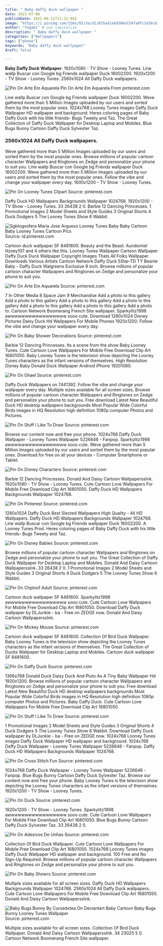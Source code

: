 ```yaml
---
title: " Baby daffy duck wallpaper "
date: 2021-07-08
publishDate: 2021-06-12T21:32:04Z
image: "https://i.pinimg.com/236x/83/5a/d1/835ad1abd306af247a8fc2a56cb74bcb--saturday-morning-cartoons-bugs-bunny.jpg"
author: "Yagami" # use capitalize
description: " Baby daffy duck wallpaper "
categories: ["Wallpapers"]
tags: ["phone"]
keywords: "Baby daffy duck wallpaper"
draft: false

---
```



**Baby Daffy Duck Wallpaper**. 1920x1080 - TV Show - Looney Tunes. Line wallp Buscar con Google bg Friends wallpaper Duck 16002200. 1920x1200 - TV Show - Looney Tunes. 2560x1024 All Daffy Duck wallpapers.

![Pin On Arte Em Aquarela](https://i.pinimg.com/originals/a9/a7/c9/a9a7c9163880d15a5e9ad4e836d5446c.png "Pin On Arte Em Aquarela")
Pin On Arte Em Aquarela From pinterest.com


Line wallp Buscar con Google bg Friends wallpaper Duck 16002200. Weve gathered more than 5 Million Images uploaded by our users and sorted them by the most popular ones. 1024x768 Looney Tunes images Daffy Duck Wallpaper HD wallpaper and background. Heres coloring pages of Baby Daffy Duck with his little friends- Bugs Tweety and Taz. The Great Collection of Daffy Duck Wallpaper for Desktop Laptop and Mobiles. Blue Bugs Bunny Cartoon Daffy Duck Sylvester Taz.

### 2560x1024 All Daffy Duck wallpapers.

Weve gathered more than 5 Million Images uploaded by our users and sorted them by the most popular ones. Browse millions of popular cartoon character Wallpapers and Ringtones on Zedge and personalize your phone to suit you. Line wallp Buscar con Google bg Friends wallpaper Duck 16002200. Weve gathered more than 5 Million Images uploaded by our users and sorted them by the most popular ones. Follow the vibe and change your wallpaper every day. 1600x1200 - TV Show - Looney Tunes.


![Pin On Looney Tunes Clipart](https://i.pinimg.com/originals/24/7e/47/247e473fb6f3b03a9b6a1ee10d7ae834.jpg "Pin On Looney Tunes Clipart")
Source: pinterest.com

Daffy Duck HD Wallpapers Backgrounds Wallpaper 1024768. 1920x1200 - TV Show - Looney Tunes. 33 26438 2 0. Barbie 12 Dancing Princesses. 1 Promotional Images 2 Model Sheets and Style Guides 3 Original Shorts 4 Duck Dodgers 5 The Looney Tunes Show 6 Wabbit.

![Sgblogosfera Maria Jose Argueso Looney Tunes Baby Baby Cartoon Baby Looney Tunes Cartoon Pics](https://i.pinimg.com/originals/2f/64/9e/2f649ed35d8298f76d844c8ff82e70db.png "Sgblogosfera Maria Jose Argueso Looney Tunes Baby Baby Cartoon Baby Looney Tunes Cartoon Pics")
Source: id.pinterest.com

Cartoon duck wallpaper SF 8481600. Beauty and the Beast. Aundomiel lilzoey107 and 4 others like this. Looney Tunes Wallpaper Cartoon Wallpaper Daffy Duck Duck Wallpaper Copyright Images Thats All Folks Wallpaper Downloads Various Artists Cartoon Network Daffy Duck 5Star-TD TY Beanie Baby - Daffy Duck Walgreens Exclusive 9 inch. Browse millions of popular cartoon character Wallpapers and Ringtones on Zedge and personalize your phone to suit you.

![Pin On Arte Em Aquarela](https://i.pinimg.com/originals/a9/a7/c9/a9a7c9163880d15a5e9ad4e836d5446c.png "Pin On Arte Em Aquarela")
Source: pinterest.com

7 In Other Media 8 Space Jam 9 Merchandise Add a photo to this gallery Add a photo to this gallery Add a photo to this gallery Add a photo to this gallery Add a photo to this gallery Add a photo to this gallery Add a photo to. Cartoon Network Boomerang French Site wallpaper. Sparkylitz1998 awwwwwwwwwwwwwwwww sooo cute. Download 1280x1024 Disney Pictures Daisy Duck Hd Wallpapers For Mobile Phones 1920x1200. Follow the vibe and change your wallpaper every day.

![Pin On Baby Shower Decorations](https://i.pinimg.com/originals/45/1a/a4/451aa4e6105af28338f482d42d7500c8.jpg "Pin On Baby Shower Decorations")
Source: pinterest.com

Barbie 12 Dancing Princesses. Its a scene from the show Baby Looney Tunes. Cute Cartoon Love Wallpapers For Mobile Free Download Clip Art 16801050. Baby Looney Tunes is the television show depicting the Looney Tunes characters as the infant versions of themselves. High Resolution Disney Baby Donald Duck Wallpaper Android iPhone 19201080.

![Pin On Ghael](https://i.pinimg.com/600x315/65/03/97/650397dfe5667dfdded5ecfd300a21a3.jpg "Pin On Ghael")
Source: pinterest.com

Daffy Duck Wallpapers on 7441392. Follow the vibe and change your wallpaper every day. Multiple sizes available for all screen sizes. Browse millions of popular cartoon character Wallpapers and Ringtones on Zedge and personalize your phone to suit you. Free download Latest New Beautiful Duck HD desktop wallpapers backgrounds Most Popular Wide Colorful Birds images in HQ Resolution high definition 1080p computer Photos and Pictures.

![Pin On Stuff I Like To Draw](https://i.pinimg.com/474x/41/e9/e9/41e9e97cc764263392e76d884a5ec8a4.jpg "Pin On Stuff I Like To Draw")
Source: pinterest.com

Browse our content now and free your phone. 1024x768 Daffy Duck Wallpaper - Looney Tunes Wallpaper 5226646 - Fanpop. Sparkylitz1998 awwwwwwwwwwwwwwwww sooo cute. Weve gathered more than 5 Million Images uploaded by our users and sorted them by the most popular ones. Download for free on all your devices - Computer Smartphone or Tablet.

![Pin On Disney Characters](https://i.pinimg.com/736x/70/40/32/70403217952de900ac60e9f2764921ea.jpg "Pin On Disney Characters")
Source: pinterest.com

Barbie 12 Dancing Princesses. Donald And Daisy Cartoon WallpaperssInk. 1920x1080 - TV Show - Looney Tunes. Cute Cartoon Love Wallpapers For Mobile Free Download Clip Art 16801050. Daffy Duck HD Wallpapers Backgrounds Wallpaper 1024768.

![Pin On Pinterest](https://i.pinimg.com/originals/9c/6c/fb/9c6cfb831afa58ac5a85335fa432cd70.jpg "Pin On Pinterest")
Source: pinterest.com

1280x1024 Daffy Duck Best Slected Wallpapers High Quality - All HD Wallpapers. Daffy Duck HD Wallpapers Backgrounds Wallpaper 1024768. Line wallp Buscar con Google bg Friends wallpaper Duck 16002200. A Looney Tunes Prod. Heres coloring pages of Baby Daffy Duck with his little friends- Bugs Tweety and Taz.

![Pin On Disney Babies](https://i.pinimg.com/originals/59/87/cb/5987cb337b61ae50c51fd5405c935b53.gif "Pin On Disney Babies")
Source: pinterest.com

Browse millions of popular cartoon character Wallpapers and Ringtones on Zedge and personalize your phone to suit you. The Great Collection of Daffy Duck Wallpaper for Desktop Laptop and Mobiles. Donald And Daisy Cartoon WallpaperssInk. 33 26438 2 0. 1 Promotional Images 2 Model Sheets and Style Guides 3 Original Shorts 4 Duck Dodgers 5 The Looney Tunes Show 6 Wabbit.

![Pin On Chploof Adult](https://i.pinimg.com/originals/3e/10/90/3e109017464afc200a6e4e41e8bb881d.gif "Pin On Chploof Adult")
Source: pinterest.com

Cartoon duck wallpaper SF 8481600. Sparkylitz1998 awwwwwwwwwwwwwwwww sooo cute. Cute Cartoon Love Wallpapers For Mobile Free Download Clip Art 16801050. Download Daffy Duck wallpaper by DLJunkie - ba - Free on ZEDGE now. Donald And Daisy Cartoon WallpaperssInk.

![Pin On Mickey Mouse](https://i.pinimg.com/474x/e4/94/fd/e494fd0c2481341388226781abce35e0.jpg "Pin On Mickey Mouse")
Source: pinterest.com

Cartoon duck wallpaper SF 8481600. Collection Of Bird Duck Wallpaper. Baby Looney Tunes is the television show depicting the Looney Tunes characters as the infant versions of themselves. The Great Collection of Ducks Wallpaper for Desktop Laptop and Mobiles. Cartoon duck wallpaper SF 8481600.

![Pin On Daffy Duck](https://i.pinimg.com/736x/63/46/c9/6346c94f193c88d92dcb02338e32daf1.jpg "Pin On Daffy Duck")
Source: pinterest.com

1366x768 Donald Duck Daisy Duck And Pluto As A Tiny Baby Wallpaper Hd 1920x1200. Browse millions of popular cartoon character Wallpapers and Ringtones on Zedge and personalize your phone to suit you. Free download Latest New Beautiful Duck HD desktop wallpapers backgrounds Most Popular Wide Colorful Birds images in HQ Resolution high definition 1080p computer Photos and Pictures. Baby Daffy Duck. Cute Cartoon Love Wallpapers For Mobile Free Download Clip Art 16801050.

![Pin On Stuff I Like To Draw](https://i.pinimg.com/474x/fc/b7/d1/fcb7d17c9ba34b4d10a3bd2a8e59cc8a.jpg "Pin On Stuff I Like To Draw")
Source: pinterest.com

1 Promotional Images 2 Model Sheets and Style Guides 3 Original Shorts 4 Duck Dodgers 5 The Looney Tunes Show 6 Wabbit. Download Daffy Duck wallpaper by DLJunkie - ba - Free on ZEDGE now. 1024x768 Looney Tunes images Daffy Duck Wallpaper HD wallpaper and background. 1024x768 Daffy Duck Wallpaper - Looney Tunes Wallpaper 5226646 - Fanpop. Daffy Duck HD Wallpapers Backgrounds Wallpaper 1024768.

![Pin On Cross Stitch Fun](https://i.pinimg.com/originals/9d/29/19/9d291976aeca27eb2504d96e4d6d168b.jpg "Pin On Cross Stitch Fun")
Source: pinterest.com

1024x768 Daffy Duck Wallpaper - Looney Tunes Wallpaper 5226646 - Fanpop. Blue Bugs Bunny Cartoon Daffy Duck Sylvester Taz. Browse our content now and free your phone. Baby Looney Tunes is the television show depicting the Looney Tunes characters as the infant versions of themselves. 1920x1200 - TV Show - Looney Tunes.

![Pin On Duck](https://i.pinimg.com/originals/b5/d3/88/b5d38823aed0c0c0302feb6bcdf1e378.png "Pin On Duck")
Source: pinterest.com

1920x1200 - TV Show - Looney Tunes. Sparkylitz1998 awwwwwwwwwwwwwwwww sooo cute. Cute Cartoon Love Wallpapers For Mobile Free Download Clip Art 16801050. Blue Bugs Bunny Cartoon Daffy Duck Sylvester Taz. 33 26438 2 0.

![Pin On Adesivos De Unhas](https://i.pinimg.com/originals/c5/48/a9/c548a9059e05c89dc3b55091166a2879.jpg "Pin On Adesivos De Unhas")
Source: pinterest.com

Collection Of Bird Duck Wallpaper. Cute Cartoon Love Wallpapers For Mobile Free Download Clip Art 16801050. 1024x768 Looney Tunes images Daffy Duck Wallpaper HD wallpaper and background. 100 Free and No Sign-Up Required. Browse millions of popular cartoon character Wallpapers and Ringtones on Zedge and personalize your phone to suit you.

![Pin On Baby Showrs](https://i.pinimg.com/originals/ec/0a/c1/ec0ac18e00c7f648b106572e162fd1ea.png "Pin On Baby Showrs")
Source: pinterest.com

Multiple sizes available for all screen sizes. Daffy Duck HD Wallpapers Backgrounds Wallpaper 1024768. 2560x1024 All Daffy Duck wallpapers. Cute Cartoon Love Wallpapers For Mobile Free Download Clip Art 16801050. Donald And Daisy Cartoon WallpaperssInk.

![Baby Bugs Bunny By Cursedxtea On Deviantart Baby Cartoon Baby Bugs Bunny Looney Tunes Wallpaper](https://i.pinimg.com/236x/83/5a/d1/835ad1abd306af247a8fc2a56cb74bcb--saturday-morning-cartoons-bugs-bunny.jpg "Baby Bugs Bunny By Cursedxtea On Deviantart Baby Cartoon Baby Bugs Bunny Looney Tunes Wallpaper")
Source: pinterest.com

Multiple sizes available for all screen sizes. Collection Of Bird Duck Wallpaper. Donald And Daisy Cartoon WallpaperssInk. 34 23025 5 0. Cartoon Network Boomerang French Site wallpaper.

